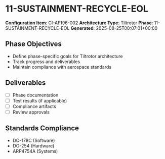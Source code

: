 # 11-SUSTAINMENT-RECYCLE-EOL

**Configuration Item**: CI-AF196-002
**Architecture Type**: Tiltrotor
**Phase**: 11-SUSTAINMENT-RECYCLE-EOL
**Generated**: 2025-08-25T00:07:01+00:00

## Phase Objectives
- Define phase-specific goals for Tiltrotor architecture
- Track progress and deliverables
- Maintain compliance with aerospace standards

## Deliverables
- [ ] Phase documentation
- [ ] Test results (if applicable)
- [ ] Compliance artifacts
- [ ] Review approvals

## Standards Compliance
- DO-178C (Software)
- DO-254 (Hardware)
- ARP4754A (Systems)
